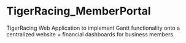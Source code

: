 # TigerRacing_MemberPortal
TigerRacing Web Application to implement Gantt functionality onto a centralized website + financial dashboards for business members.
